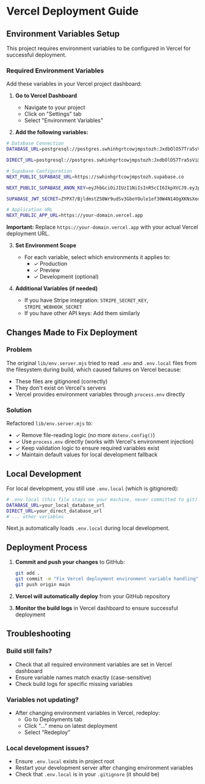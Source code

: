 # Vercel Deployment Guide

## Environment Variables Setup

This project requires environment variables to be configured in Vercel for successful deployment.

### Required Environment Variables

Add these variables in your Vercel project dashboard:

1. **Go to Vercel Dashboard**
   - Navigate to your project
   - Click on "Settings" tab
   - Select "Environment Variables"

2. **Add the following variables:**

```bash
# Database Connection
DATABASE_URL=postgresql://postgres.swhinhgrtcowjmpstozh:JxdbOlO57Tra5sVi@aws-0-us-west-1.pooler.supabase.com:6543/postgres?pgbouncer=true&connection_limit=1

DIRECT_URL=postgresql://postgres.swhinhgrtcowjmpstozh:JxdbOlO57Tra5sVi@db.swhinhgrtcowjmpstozh.supabase.co:5432/postgres

# Supabase Configuration
NEXT_PUBLIC_SUPABASE_URL=https://swhinhgrtcowjmpstozh.supabase.co

NEXT_PUBLIC_SUPABASE_ANON_KEY=eyJhbGciOiJIUzI1NiIsInR5cCI6IkpXVCJ9.eyJpc3MiOiJzdXBhYmFzZSIsInJlZiI6ImZ6bGVsa2xuaWJqenBncnF1enJxIiwicm9sZSI6ImFub24iLCJpYXQiOjE3MzUwNTYwNjcsImV4cCI6MjA1MDYzMjA2N30.TEaKFsDU7JJwmX70KTRX740oH43wEDQjn1tguG0n7_o

SUPABASE_JWT_SECRET=ZYPX7/BjldmstZS0Wr9udSv3GboYOule1ef30W4N14OgXKNsXedq+X/kep/YZIN9O+97J3/frs3wi8Z1+Mo2FA==

# Application URL
NEXT_PUBLIC_APP_URL=https://your-domain.vercel.app
```

**Important:** Replace `https://your-domain.vercel.app` with your actual Vercel deployment URL.

3. **Set Environment Scope**
   - For each variable, select which environments it applies to:
     - ✓ Production
     - ✓ Preview
     - ✓ Development (optional)

4. **Additional Variables (if needed)**
   - If you have Stripe integration: `STRIPE_SECRET_KEY`, `STRIPE_WEBHOOK_SECRET`
   - If you have other API keys: Add them similarly

## Changes Made to Fix Deployment

### Problem
The original `lib/env.server.mjs` tried to read `.env` and `.env.local` files from the filesystem during build, which caused failures on Vercel because:
- These files are gitignored (correctly)
- They don't exist on Vercel's servers
- Vercel provides environment variables through `process.env` directly

### Solution
Refactored `lib/env.server.mjs` to:
- ✓ Remove file-reading logic (no more `dotenv.config()`)
- ✓ Use `process.env` directly (works with Vercel's environment injection)
- ✓ Keep validation logic to ensure required variables exist
- ✓ Maintain default values for local development fallback

## Local Development

For local development, you still use `.env.local` (which is gitignored):

```bash
# .env.local (this file stays on your machine, never committed to git)
DATABASE_URL=your_local_database_url
DIRECT_URL=your_direct_database_url
# ... other variables
```

Next.js automatically loads `.env.local` during local development.

## Deployment Process

1. **Commit and push your changes** to GitHub:
   ```bash
   git add .
   git commit -m "Fix Vercel deployment environment variable handling"
   git push origin main
   ```

2. **Vercel will automatically deploy** from your GitHub repository

3. **Monitor the build logs** in Vercel dashboard to ensure successful deployment

## Troubleshooting

### Build still fails?
- Check that all required environment variables are set in Vercel dashboard
- Ensure variable names match exactly (case-sensitive)
- Check build logs for specific missing variables

### Variables not updating?
- After changing environment variables in Vercel, redeploy:
  - Go to Deployments tab
  - Click "..." menu on latest deployment
  - Select "Redeploy"

### Local development issues?
- Ensure `.env.local` exists in project root
- Restart your development server after changing environment variables
- Check that `.env.local` is in your `.gitignore` (it should be)
